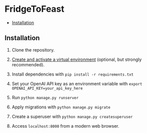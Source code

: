 # FridgeToFeast <!-- omit from toc -->

- [Installation](#installation)


## Installation

1. Clone the repository.

2. [Create and activate a virtual
   environment](https://docs.python.org/3/library/venv.html#creating-virtual-environments
   "venv — Creation of virtual environments &#8212; Python 3.12.2
   documentation") (optional, but strongly recommended).

3. Install dependencies with `pip install -r requirements.txt`

4. Set your OpenAI API key as an environment variable with `export OPENAI_API_KEY=your_api_key_here`

5. Run `python manage.py runserver`

6. Apply migrations with `python manage.py migrate`

7. Create a superuser with `python manage.py createsuperuser`

8. Access `localhost:8000` from a modern web browser.
